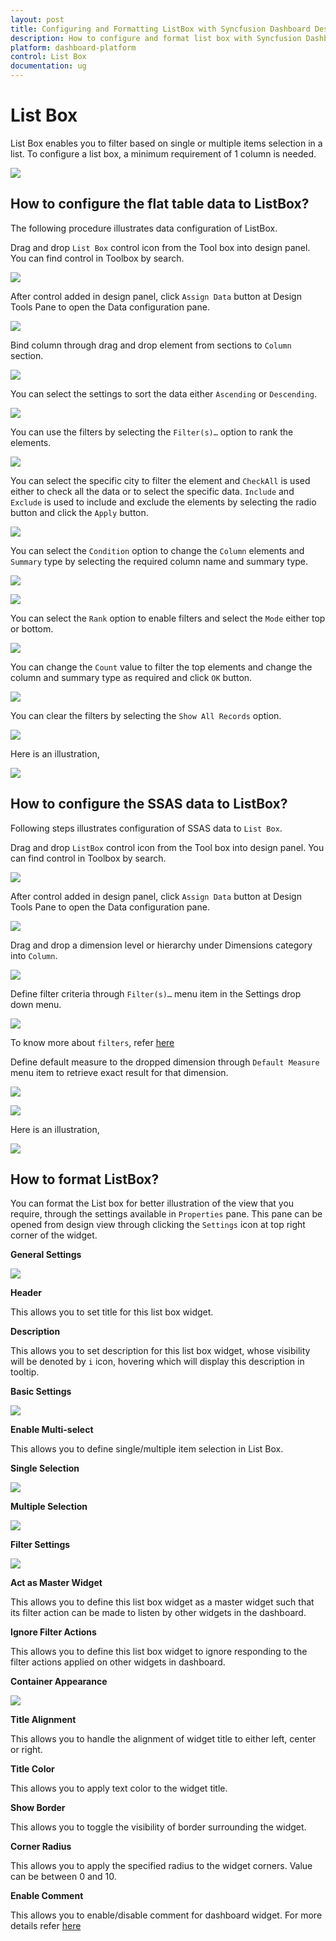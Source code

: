 ```yaml
---
layout: post
title: Configuring and Formatting ListBox with Syncfusion Dashboard Designer
description: How to configure and format list box with Syncfusion Dashboard Designer
platform: dashboard-platform
control: List Box
documentation: ug
---
```


# List Box

List Box enables you to filter based on single or multiple items selection in a list. To configure a list box, a minimum requirement of 1 column is needed.

![](images/listbox_img1.png)

## How to configure the flat table data to ListBox?

The following procedure illustrates data configuration of ListBox.

Drag and drop `List Box` control icon from the Tool box into design panel. You can find control in Toolbox by search. 

![](images/listbox_img2.png)

After control added in design panel, click `Assign Data` button at Design Tools Pane to open the Data configuration pane.

![](images/listbox_img3.png)

Bind column through drag and drop element from sections to `Column` section.

![](images/listbox_img4.png)

You can select the settings to sort the data either `Ascending` or `Descending`.

![](images/listbox_img5.png)

You can use the filters by selecting the `Filter(s)…` option to rank the elements.

![](images/listbox_img6.png)

You can select the specific city to filter the element and `CheckAll` is used either to check all the data or to select the specific data. `Include` and `Exclude` is used to include and exclude the elements by selecting the radio button and click the `Apply` button.

![](images/listbox_img7.png)

You can select the `Condition` option to change the `Column` elements and `Summary` type by selecting the required column name and summary type.

![](images/listbox_img8.png)

![](images/listbox_img9.png)

You can select the `Rank` option to enable filters and select the `Mode` either top or bottom.

![](images/listbox_img10.png)

You can change the `Count` value to filter the top elements and change the column and summary type as required and click `OK` button.

![](images/listbox_img11.png)

You can clear the filters by selecting the `Show All Records` option.

![](images/listbox_img12.png)

Here is an illustration,

![](images/listbox_img13.png)

## How to configure the SSAS data to ListBox?

Following steps illustrates configuration of SSAS data to `List Box`.

Drag and drop `ListBox` control icon from the Tool box into design panel. You can find control in Toolbox by search.

![](images/listbox_img2.png)

After control added in design panel, click `Assign Data` button at Design Tools Pane to open the Data configuration pane.

![](images/listbox_img3.png)

Drag and drop a dimension level or hierarchy under Dimensions category into `Column`.

![](images/ssas_listbox_0.png)

Define filter criteria through `Filter(s)…` menu item in the Settings drop down menu.

![](images/ssas_listbox_1.png)


To know more about `filters`, refer [here](/dashboard-platform/dashboard-designer/compose-dashboard/configuring-widget-filters) 

Define default measure to the dropped dimension through `Default Measure` menu item to retrieve exact result for that dimension.

![](images/ssas_listbox_2.png)

![](images/ssas_listbox_3.png)

Here is an illustration,

![](images/ssas_listbox_4.png)

## How to format ListBox?

You can format the List box for better illustration of the view that you require, through the settings available in `Properties` pane. This pane can be opened from design view through clicking the `Settings` icon at top right corner of the widget.

**General Settings**

![](images/listbox_img14.png)

**Header**

This allows you to set title for this list box widget.

**Description**

This allows you to set description for this list box widget, whose visibility will be denoted by `i` icon, hovering which will display this description in tooltip.

**Basic Settings**

![](images/listbox_img15.png)

**Enable Multi-select**

This allows you to define single/multiple item selection in List Box.

**Single Selection**

![](images/listbox_img16.png)

**Multiple Selection**

![](images/listbox_img17.png)

**Filter Settings**

![](images/listbox_img18.png)

**Act as Master Widget**

This allows you to define this list box widget as a master widget such that its filter action can be made to listen by other widgets in the dashboard.

**Ignore Filter Actions**

This allows you to define this list box widget to ignore responding to the filter actions applied on other widgets in dashboard.

**Container Appearance**

![](images/listbox_img19.png)

**Title Alignment**

This allows you to handle the alignment of widget title to either left, center or right.

**Title Color**

This allows you to apply text color to the widget title.

**Show Border**

This allows you to toggle the visibility of border surrounding the widget.

**Corner Radius**

This allows you to apply the specified radius to the widget corners. Value can be between 0 and 10.

**Enable Comment**

This allows you to enable/disable comment for dashboard widget. For more details refer [here](/dashboard-platform/dashboard-designer/compose-dashboard/commenting-dashboard-and-widget)







